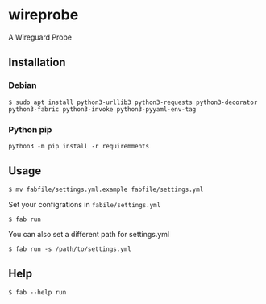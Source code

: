 # wireprobe
A Wireguard Probe

## Installation

### Debian

```shell
$ sudo apt install python3-urllib3 python3-requests python3-decorator python3-fabric python3-invoke python3-pyyaml-env-tag
```

### Python pip
```shell
python3 -m pip install -r requiremments
```

## Usage

```shell
$ mv fabfile/settings.yml.example fabfile/settings.yml
```

Set your configrations in `fabile/settings.yml`

```shell
$ fab run
```

You can also set a different path for settings.yml

```shell
$ fab run -s /path/to/settings.yml
```

## Help

```shell
$ fab --help run
```